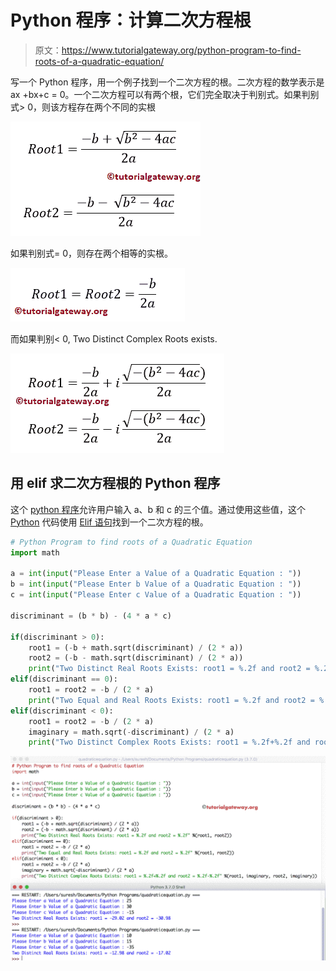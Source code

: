 # Python 程序：计算二次方程根

> 原文：<https://www.tutorialgateway.org/python-program-to-find-roots-of-a-quadratic-equation/>

写一个 Python 程序，用一个例子找到一个二次方程的根。二次方程的数学表示是 ax +bx+c = 0。一个二次方程可以有两个根，它们完全取决于判别式。如果判别式> 0，则该方程存在两个不同的实根

![C Program to find Roots of a Quadratic Equation 3](img/c1ae49f43e1ab4d865d5c0ac7f32126e.png)

如果判别式= 0，则存在两个相等的实根。

![C Program to find Roots of a Quadratic Equation 4](img/5d9bed612c9f9404ff8005791ff290f1.png)

而如果判别< 0, Two Distinct Complex Roots exists.

![C Program to find Roots of a Quadratic Equation 5](img/64ee2b137e538be20e4ddf5f2646d08b.png)

## 用 elif 求二次方程根的 Python 程序

这个 [python 程序](https://www.tutorialgateway.org/python-programming-examples/)允许用户输入 a、b 和 c 的三个值。通过使用这些值，这个 [Python](https://www.tutorialgateway.org/python-tutorial/) 代码使用 [Elif 语句](https://www.tutorialgateway.org/python-elif-statement/)找到一个二次方程的根。

```py
# Python Program to find roots of a Quadratic Equation
import math

a = int(input("Please Enter a Value of a Quadratic Equation : "))
b = int(input("Please Enter b Value of a Quadratic Equation : "))
c = int(input("Please Enter c Value of a Quadratic Equation : "))

discriminant = (b * b) - (4 * a * c)

if(discriminant > 0):
    root1 = (-b + math.sqrt(discriminant) / (2 * a))
    root2 = (-b - math.sqrt(discriminant) / (2 * a))
    print("Two Distinct Real Roots Exists: root1 = %.2f and root2 = %.2f" %(root1, root2))
elif(discriminant == 0):
    root1 = root2 = -b / (2 * a)
    print("Two Equal and Real Roots Exists: root1 = %.2f and root2 = %.2f" %(root1, root2))
elif(discriminant < 0):
    root1 = root2 = -b / (2 * a)
    imaginary = math.sqrt(-discriminant) / (2 * a)
    print("Two Distinct Complex Roots Exists: root1 = %.2f+%.2f and root2 = %.2f-%.2f" %(root1, imaginary, root2, imaginary))
```

![Python Program to find roots of a Quadratic Equation 1](img/92c06596bf9830b82d32e754908ad409.png)
